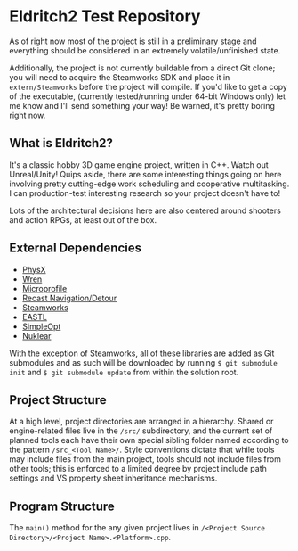 # Eldritch2 Test Repository

As of right now most of the project is still in a preliminary stage and everything should be considered in an extremely volatile/unfinished state.

Additionally, the project is not currently buildable from a direct Git clone; you will need to acquire the Steamworks SDK and place it in `extern/Steamworks` before the project will compile.
If you'd like to get a copy of the executable, (currently tested/running under 64-bit Windows only) let me know and I'll send something your way! Be warned, it's pretty boring right now.


## What is Eldritch2?
It's a classic hobby 3D game engine project, written in C++. Watch out Unreal/Unity! Quips aside, there are some interesting things going on here involving pretty cutting-edge work scheduling and cooperative multitasking.
I can production-test interesting research so your project doesn't have to!

Lots of the architectural decisions here are also centered around shooters and action RPGs, at least out of the box.

## External Dependencies
* [PhysX](http://www.geforce.com/hardware/technology/physx)
* [Wren](https://github.com/munificent/wren)
* [Microprofile](https://github.com/jonasmr/microprofile)
* [Recast Navigation/Detour](https://github.com/recastnavigation/recastnavigation)
* [Steamworks](https://partner.steamgames.com/)
* [EASTL](https://github.com/electronicarts/EASTL)
* [SimpleOpt](https://github.com/brofield/simpleopt)
* [Nuklear](https://github.com/vurtun/nuklear)

With the exception of Steamworks, all of these libraries are added as Git submodules and as such will be downloaded by running `$ git submodule init` and `$ git submodule update` from within the solution root.

## Project Structure
At a high level, project directories are arranged in a hierarchy. Shared or engine-related files live in the `/src/` subdirectory, and the current set of planned tools each have their own special sibling folder named according to the pattern `/src_<Tool Name>/`.
Style conventions dictate that while tools may include files from the main project, tools should not include files from other tools; this is enforced to a limited degree by project include path settings and VS property sheet inheritance mechanisms.

## Program Structure
The `main()` method for the any given project lives in `/<Project Source Directory>/<Project Name>.<Platform>.cpp`.